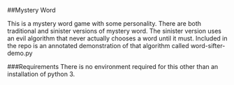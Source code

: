 ##Mystery Word

This is a mystery word game with some personality.  There are both traditional and sinister versions of mystery word.  The sinister version uses an evil algorithm that never actually chooses a word until it must.  Included in the repo is an annotated demonstration of that algorithm called word-sifter-demo.py

###Requirements
There is no environment required for this other than an installation of python 3.


